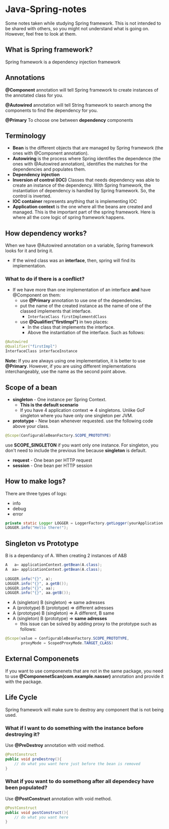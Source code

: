 # Java-Spring-notes
Some notes taken while studying Spring framework. This is not intended to be shared with others, so you might not understand what is going on. However, feel free to look at them.

## What is Spring framework?
Spring framework is a dependency injection framework

## Annotations
**@Component** annotation will tell Spring framework to create instances of the annotated class for you.

**@Autowired** annotation will tell String framework to search among the components to find the dependency for you.

**@Primary** To choose one between **dependency** components 

## Terminology
-   **Bean** is the different objects that are managed by Spring framework (the ones with @Component annotation).
-   **Autowiring** is the process where Spring identifies the dependence (the ones with @Autowired annotation), identifies the matches for the dependencies and populates them.
-   **Dependency injection**
-   **Inversion of control (IOC)** Classes that needs dependency was able to create an instance of the dependency. With Spring framework, the instantiation of dependency is handled by Spring framework. So, the control is inverted.
-   **IOC container** represents anything that is implementing IOC
-   **Application context** is the one where all the beans are created and managed. This is the important part of the spring framework. Here is where all the core logic of spring framework happens.

## How dependency works?
When we have @Autowired annotation on a variable, Spring framework looks for it and bring it. 
-	If the wired class was an **interface**, then, spring will find its implementation.
### What to do if there is a conflict?
-	If we have more than one implementation of an interface **and** have @Component on them:
	-	use **@Primary** annotation to use one of the dependencies. 
	-	put the name of the created instance as the name of one of the classed implements that interface.
		+ ``` InterfaceClass firstImplementdClass ```
	-	use **@Qualifier("firstImpl")**  in two places:
		-	In the class that implements the interface.
		-	Above the instantiation of the interface. Such as follows: 
```java
@Autowired
@Qualifier("firstImpl")
InterfaceClass interfaceInstance
```
**Note:** If you are always using one implementation, it is better to use **@Primary**. However, if you are using different implementations interchangeably, use the name as the second point above.

## Scope of a bean
- **singleton** - One instance per Spring Context. 
	- **This is the default scenario**
	- If you have 4 application context => 4 singletons. Unlike GoF singleton where you have only one singleton per JVM.
- **prototype** - New bean whenever requested. use the following code above your class.
```java
@Scope(ConfigurableBeanFactory.SCOPE_PROTOTYPE)
```
use **SCOPE_SINGLETON** if you want only one instance. For singleton, you don't need to include the previous line because **singleton** is default. 
- **request** - One bean per HTTP request
- **session** - One bean per HTTP session

## How to make logs?
There are three types of logs:
* info
* debug
* error

```java
private static Logger LOGGER = LoggerFactory.getLogger(yourApplication.class);
LOGGER.info("Hello there!");  
```
## Singleton vs Prototype
B is a dependancy of A. When creating 2 instances of A&B

```java
A   a= applicationContext.getBean(A.class);  
A  aa= applicationContext.getBean(A.class);  
  
LOGGER.info("{}", a);  
LOGGER.info("{}", a.getB());  
LOGGER.info("{}", aa);  
LOGGER.info("{}", aa.getB());
```

* A (singleton) B (singleton) => same adresses
* A (prototype) B (prototype) => different adresses
* A (prototype) B (singleton) => A different, B same
* A (singleton) B (prototype) =>  **same adresses**
	- this issue can be solved by adding proxy to the prototype such as follows:
	
```java
@Scope(value = ConfigurableBeanFactory.SCOPE_PROTOTYPE,  
       proxyMode = ScopedProxyMode.TARGET_CLASS)
```
## External Componenets 
If you want to use componenets that are not in the same package, you need to use **@ComponenetScan(com.example.nasser)** annotation and provide it with the package.

## Life Cycle
Spring framework will make sure to destroy any component that is not being used. 
### What if I want to do something with the instance before destroying it?
Use **@PreDestroy** annotation with void method.

```java
@PostConstruct  
public void preDestroy(){
	// do what you want here just before the bean is removed
}
```
### What if you want to do somethong after all dependecy have been populated?
Use **@PostConstruct** annotation with void method.

```java
@PostConstruct  
public void postConstruct(){
	// do what you want here
}
```
